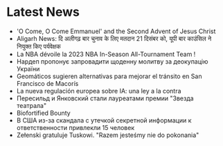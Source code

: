 # Latest News
-  'O Come, O Come Emmanuel' and the Second Advent of Jesus Christ
-  Aligarh News: दि अलीगढ़ बार चुनाव के लिए मतदान 21 दिसंबर को, यूपी बार काउंसिल ने नियुक्त किए पर्यवेक्षक
-  La NBA dévoile la 2023 NBA In-Season All-Tournament Team !
-  Нардеп пропонує запровадити щоденну молитву за деокупацію України
-  Geomáticos sugieren alternativas para mejorar el tránsito en San Francisco de Macorís
-  La nueva regulación europea sobre IA: una ley a la contra
-  Пересильд и Янковский стали лауреатами премии "Звезда театрала"
-  Biofortified Bounty
-  В США из-за скандала с утечкой секретной информации к ответственности привлекли 15 человек
-  Zełenski gratuluje Tuskowi. "Razem jesteśmy nie do pokonania"

